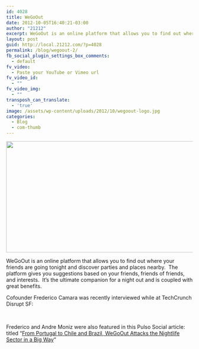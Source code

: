 ```yaml
---
id: 4028
title: WeGoOut
date: 2012-10-05T16:40:21-03:00
author: "21212"
excerpt: WeGoOut is an online platform that allows you to find out where your friends are going tonight and discover parties and places nearby.
layout: post
guid: http://local.21212.com/?p=4028
permalink: /blog/wegoout-2/
fb_social_plugin_settings_box_comments:
  - default
fv_video:
  - Paste your YouTube or Vimeo url
fv_video_id:
  - ""
fv_video_img:
  - ""
transposh_can_translate:
  - 'true'
image: /assets/wp-content/uploads/2012/10/wegoout-logo.jpg
categories:
  - Blog
  - com-thumb
---
```

[<img class="alignnone size-full wp-image-4031" title="postBannerWeGoOut" src="{{ site.url }}/assets/wp-content/uploads/2012/10/postBannerWeGoOut.png" alt="" width="540" height="300" srcset="{{ site.url }}/assets/wp-content/uploads/2012/10/postBannerWeGoOut.png 540w, {{ site.url }}/assets/wp-content/uploads/2012/10/postBannerWeGoOut-300x166.png 300w" sizes="(max-width: 540px) 100vw, 540px" />](http://local.21212.com/assets/wp-content/uploads/2012/10/postBannerWeGoOut.png)

WeGoOut is an online platform that allows you to find out where your friends are going tonight and discover parties and places nearby.  The platform gives you suggestions based on your friends, friends of friends, and interests.  It&#8217;s the ultimate companion for a night out and is coupled with great benefits.

Cofounder Frederico Camara was recently interviewed while at TechCrunch Disrupt SF:

&nbsp;



Frederico and Andre Moniz were also featured in this Pulso Social article: titled &#8220;[From Portugal to Chile and Brazil, WeGoOut Attacks the Nightlife Sector in a Big Way](http://www.google.com/url?sa=t&rct=j&q=&esrc=s&source=web&cd=1&ved=0CCEQFjAA&url=http%3A%2F%2Fen.pulsosocial.com%2F2012%2F10%2F04%2Ffrom-portugal-to-chile-and-brazil-wegoout-attacks-the-nightlife-sector-in-a-big-way%2F&ei=Bx5vUKLwN5DO8wTg-4CQCw&usg=AFQjCNGXBEwKjKAE8pYf8_hZVfALP-KNQA)&#8220;